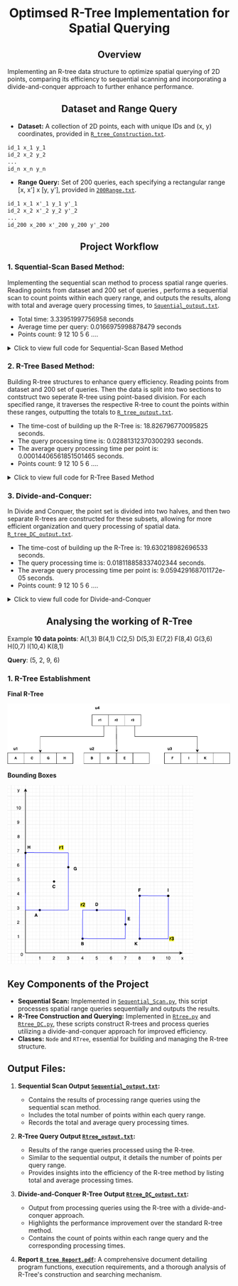 # __<center>Optimsed R-Tree Implementation for Spatial Querying</center>__


## __<center>Overview</center>__

Implementing an R-tree data structure to optimize spatial querying of 2D points, comparing its efficiency to sequential scanning and incorporating a divide-and-conquer approach to further enhance performance.

## __<center>Dataset and Range Query</center>__
- **Dataset:** A collection of 2D points, each with unique IDs and (x, y) coordinates, provided in [`R_tree_Construction.txt`](https://github.com/VivianNg9/Optimised-R-Tree-Implementation-for-Spatial-Querying/blob/main/R_tree_construction.txt).
``` 
id_1 x_1 y_1
id_2 x_2 y_2
...
id_n x_n y_n
```


- **Range Query:** Set of 200 queries, each specifying a rectangular range [x, x'] x [y, y'], provided in [`200Range.txt`](https://github.com/VivianNg9/Optimised-R-Tree-Implementation-for-Spatial-Querying/blob/main/200Range.txt).
``` 
id_1 x_1 x'_1 y_1 y'_1
id_2 x_2 x'_2 y_2 y'_2
...
id_200 x_200 x'_200 y_200 y'_200
```

## __<center>Project Workflow</center>__

### 1. **Squential-Scan Based Method:** 

Implementing the sequential scan method to process spatial range queries. Reading points from dataset and 200 set of queries , performs a sequential scan to count points within each query range, and outputs the results, along with total and average query processing times, to [`Squential_output.txt`](https://github.com/VivianNg9/Optimised-R-Tree-Implementation-for-Spatial-Querying/blob/main/Squential_output.txt).
- Total time: 3.33951997756958 seconds
- Average time per query: 0.0166975998878479 seconds
- Points count:
  9
  12
  10
  5
  6
  ....

<details>
  <summary>Click to view full code for Sequential-Scan Based Method</summary>

```python
import time

# Load the points from the dataset file
points = [] # Create a blank list to store data points
n=0
with open("R_tree_construction.txt", "r") as file:
    # Iterate over each line in the file
    for data in file.readlines():
        data = data.split()
        # Append a dictionary to 'points' with id, x, and y from the line, converting strings to integers
        points.append( 
            {
                "id": int(data[0]),  
                "x": int(data[1]),   
                "y": int(data[2])    
            }
        )


# Load the range queries
queries = [] # Create a blank list to store query ranges
with open("200Range.txt","r") as range:
    for r in range.readlines():
        r = r.split()  
        # Append a dictionary to 'queries' with x1, x2, y1, and y2 from the line, converting strings to integers
        queries.append({ 
            "x1": int(r[1]),  
            "x2": int(r[2]),  
            "y1": int(r[3]),  
            "y2": int(r[4])   
        })

# List to store the results of each query
results = []
start_time = time.time()  # Record the start time of the query processing

# Iterate through each query in 'queries'
for query in queries:
    count = 0  
    # Iterate through each point in 'points'
    for point in points:
        # Check if the point lies within the bounds of the query box
        if query["x1"] <= point["x"] <= query["x2"] and query["y1"] <= point["y"] <= query["y2"]:
            count += 1  # Increment counter if the point is within the query box
    results.append(count)  # Append the count of points in the query box to 'results'

end_time = time.time()  # Record the end time of the query processing
total_time = end_time - start_time  # Calculate total time taken for processing
average_time_per_query = total_time / len(results)  # Calculate average time per query

# Export the results to an output file
with open('Squential_output.txt', 'w') as f:
    f.write('Total time: ' + str(total_time) + ' seconds' + '\n') 
    f.write('Average time per query: ' + str(average_time_per_query) + ' seconds' + 2*'\n')
    f.write('Points count: ' + "\n")
    for count in results:
        f.write(str(count) + '\n')
```
</details>

### 2. **R-Tree Based Method:** 
Building R-tree structures to enhance query efficiency. Reading points from dataset and 200 set of queries. Then the data is split into two sections to contstruct two seperate R-tree using point-based division. For each specified range, it traverses the respective R-tree to count the points within these ranges, outputting the totals to [`R_tree_output.txt`](https://github.com/VivianNg9/Optimised-R-Tree-Implementation-for-Spatial-Querying/blob/main/Rtree_output.txt).
- The time-cost of building up the R-Tree is: 18.826796770095825 seconds.
- The query processing time is: 0.02881312370300293 seconds.
- The average query processing time per point is: 0.00014406561851501465 seconds.
- Points count:
  9
  12
  10
  5
  6
  ....
<details>
  <summary>Click to view full code for R-Tree Based Method</summary>

```python
import sys
import math
import time

B = 4
def main():
    points = [] # Create a blank list to store data points
    with open("R_tree_construction.txt", "r") as file:
        for data in file.readlines():
            data = data.split()
            # Append a dictionary to 'points' with id, x, and y from the line, converting strings to integers
            points.append({
                "id": int(data[0]),
                "x": int(data[1]),
                "y": int(data[2])
            }
        )
            print("x=", data[1], "y=", data[2])

# Load the range queries
    queries = [] # Create a blank list to store query ranges
    with open("200Range.txt", "r") as range:
        for r in range.readlines():
            r = r.split()
            # Append a dictionary to 'queries' with x1, x2, y1, and y2 from the line, converting strings to integers
            queries.append({
                "x1": int(r[1]),
                "x2": int(r[2]),
                "y1": int(r[3]),
                "y2": int(r[4])
        })
            print ("The current query is", queries[-1])

    # Build R-Tree
    rtree = RTree()

    print("build R-Tree: ")
    print("\n")
    R_Tree_start=time.time() # Record the start time of the query processing

    for point in points: #insert data points from the root one by one 
        rtree.insert(rtree.root, point) 

    R_Tree_end = time.time()  # Record the end time of the query processing
    Used_time=R_Tree_end-R_Tree_start # Calculate total time to build rtree
    print("R-Tree construction completed\n")
    print("The time-cost of building up the R-Tree is",Used_time,"seconds.\n")

    results = [] # create a blank list to store the results
    Answer_query_start=time.time() # record start time for query
    for query in queries: # append points achieve from query function of rtree
        results.append(rtree.query(rtree.root, query))
    Answer_query_end=time.time()
    Query_processing_time=Answer_query_end-Answer_query_start # calculate total query time
    
    print ("There are",results,"data points included in the query.\n")
    print ("The query processing time is",Query_processing_time,"seconds.")

# Create R_tree_output:
    with open('Rtree_output.txt', 'w') as f: 
        f.write("The time-cost of building up the R-Tree is: " + str(Used_time) +" seconds.\n") # Print total time to build rtree
        f.write("The query processing time is: " + str(Query_processing_time) + " seconds.\n") # print total query time
        f.write("The average query processing time per point is: " + str(Query_processing_time/len(results)) + " seconds.\n") # Print average query time
        
        f.write('Points count: ' + "\n")
        for count in results:
            f.write(str(count) + '\n')



class Node(object): #node class
    def __init__(self):
        self.id = 0
        self.child_nodes = [] # list of child nodes ( for internal nodes)
        self.data_points = [] # list of datapoints (for leaf nodes)
        self.parent = None # parent node 
        self.MBR = { #MBR of the node (add value -1 for update later when build the rtree)
            'x1': -1,
            'y1': -1,
            'x2': -1,
            'y2': -1,
        }
    def perimeter(self): # calculate half permeter of the node
        return (self.MBR['x2'] - self.MBR['x1']) + (self.MBR['y2'] - self.MBR['y1'])

    def is_overflow(self): #Check overflow
        if self.is_leaf():
            if self.data_points.__len__() > B: # Check if number of datapoints > B
                return True
            else:
                return False
        else:
            if self.child_nodes.__len__() > B: #Check if number of child nodes > B
                return True
            else:
                return False

    def is_root(self): #Check if the node is root node
        if self.parent is None: #Is a root node if there is no parent node. Otherwise not root node
            return True
        else:
            return False

    def is_leaf(self): #Check if the node is leaf node
        if self.child_nodes.__len__() == 0: #Is leaf node if there is child node. Otherwise leaf node
            return True
        else:
            return False

class RTree(object): #R tree class
    def __init__(self):
        self.root = Node() #Create a root

    def query(self, node, query): #run to answer the query
        num = 0
        if node.is_leaf(): #If the node is leaf node, check the datapoints are in the node
            for point in node.data_points: #check if point in node covered by query
                if self.is_covered(point, query):
                    num = num + 1
            return num
        else:
            for child in node.child_nodes: #If it is not a leaf node, use MBR to check all the child nodes to see whether there is an intersection
                if self.is_intersect(child, query): #If there is an intesection, keep continue to check the child nodes in the next layer till the leaf nodes
                    num = num + self.query(child, query)
            return num

    def is_covered(self, point, query): #Check if points in nodes covered by the query range
        x1, x2, y1, y2 = query['x1'], query['x2'], query['y1'], query['y2']
        if x1 <= point['x'] <= x2 and y1 <= point['y'] <= y2: #Is covered if the x,y of points inside the x1-x2, y1-y2 range
            return True
        else:
            return False    

    def is_intersect(self, node, query): 
        center1_x = (node.MBR['x2'] + node.MBR['x1']) / 2 # Get the x of centerpoint of the node's MBR
        center1_y = (node.MBR['y2'] + node.MBR['y1']) / 2 # Get the y of centerpoint of the node's MBR
        length1 = node.MBR['x2'] - node.MBR['x1'] # Get the length of the node's MBR based on x axis
        width1 = node.MBR['y2'] - node.MBR['y1'] # Get the length of the node's MBR based on y axis
        center2_x = (query['x2'] + query['x1']) / 2 # Get the x of centerpoint of the query's MBR
        center2_y = (query['y2'] + query['y1']) / 2# Get the y of centerpoint of the query's MBR
        length2 = query['x2'] - query['x1'] # Get the length of the range's MBR based on x axis
        width2 = query['y2'] - query['y1'] # Get the length of the range's MBR based on y axis
        if abs(center1_x - center2_x) <= length1 / 2 + length2 / 2 and\
                abs(center1_y - center2_y) <= width1 / 2 + width2 / 2:  #Check if 2 MBR intersects ( distance between 2 centers smaller than length of MBR's sides)
            return True
        else:
            return False                    


    def insert(self, u, p): # insert p(data point) to u (MBR)
        if u.is_leaf(): #check if u is a leaf node
            self.add_data_point(u, p) #add the data point and update the corresponding MBR
            if u.is_overflow(): #Check overflow
                self.handle_overflow(u) #handle overflow for leaf nodes
        else:
            v = self.choose_subtree(u, p) #choose a subtree to insert the data point to miminize the perimeter sum
            self.insert(v, p) #keep continue to check the next layer recursively until it is leaf node
            self.update_mbr(v) #update the MBR for inserting the data point

    def choose_subtree(self, u, p): 
        if u.is_leaf(): #find the leaf and insert the data point
            return u
        else:
            min_increase = sys.maxsize #set an initial value for perimeter increasement
            best_child = None #define the best child node to insert point
            for child in u.child_nodes: #check each child to find the best node to insert the point 
                if min_increase > self.peri_increase(child, p): # check if the perimeter increasement is lower than the min_increase
                    min_increase = self.peri_increase(child, p)
                    best_child = child #change best_child to the child node which the peri_increase is the lowest
            return best_child

    def peri_increase(self, node, p): # calculate the increase of the perimeter after inserting the new data point
        # new perimeter(max/min of node's mbr and the new points) - original perimeter = increase of perimeter
        origin_mbr = node.MBR
        x1, x2, y1, y2 = origin_mbr['x1'], origin_mbr['x2'], origin_mbr['y1'], origin_mbr['y2']
        increase = (max([x1, x2, p['x']]) - min([x1, x2, p['x']]) +
                    max([y1, y2, p['y']]) - min([y1, y2, p['y']])) - node.perimeter()
        return increase


    def handle_overflow(self, u):
        u1, u2 = self.split(u) #u1 u2 are the two splits returned by the function "split"
        # if u is root, create a new root with s1 and s2 as its' children
        if u.is_root():
            new_root = Node() # create new node for the root
            self.add_child(new_root, u1) #add u1 as children to new root
            self.add_child(new_root, u2) #add u2 as children to new root
            self.root = new_root #update the root of the rtree 
            self.update_mbr(new_root)# update the mbr of the root node
        # if u is not root, delete u, and set s1 and s2 as u's parent's new children
        else:
            w = u.parent
            # copy the information of s1 into u
            w.child_nodes.remove(u)
            self.add_child(w, u1) #link the two splits and update the corresponding MBR
            self.add_child(w, u2)
            if w.is_overflow(): #check the parent node recursively for overflow
                self.handle_overflow(w)
            
    def split(self, u):
        # split u into s1 and s2
        best_s1 = Node() # create two nodes s1 and s2
        best_s2 = Node()
        best_perimeter = sys.maxsize
        # u is a leaf node
        if u.is_leaf():
            m = u.data_points.__len__()
            # create two different kinds of divides
            divides = [sorted(u.data_points, key=lambda data_point: data_point['x']),
                       sorted(u.data_points, key=lambda data_point: data_point['y'])] #sorting the points based on X dimension and Y dimension
            for divide in divides:
                for i in range(math.ceil(0.4 * B), m - math.ceil(0.4 * B) + 1): #check the combinations to find a near-optimal one
                    s1 = Node() #Create 1 node contains the first part 
                    s1.data_points = divide[0: i]
                    self.update_mbr(s1)
                    s2 = Node() #Create 1 node contains the second part
                    s2.data_points = divide[i: divide.__len__()]
                    self.update_mbr(s2)
                    if best_perimeter > s1.perimeter() + s2.perimeter(): #Find the best combination to minimize the total perimeter
                        best_perimeter = s1.perimeter() + s2.perimeter()
                        best_s1 = s1
                        best_s2 = s2

        # u is an internal node
        else:
            # create four different kinds of divides
            m = u.child_nodes.__len__()
            divides = [sorted(u.child_nodes, key=lambda child_node: child_node.MBR['x1']), #sorting based on MBRs
                       sorted(u.child_nodes, key=lambda child_node: child_node.MBR['x2']), 
                       sorted(u.child_nodes, key=lambda child_node: child_node.MBR['y1']),
                       sorted(u.child_nodes, key=lambda child_node: child_node.MBR['y2'])]
            for divide in divides:
                for i in range(math.ceil(0.4 * B), m - math.ceil(0.4 * B) + 1): #check the combinations
                    s1 = Node() #Create 1 node contains the first part 
                    s1.child_nodes = divide[0: i]
                    self.update_mbr(s1)
                    s2 = Node() #Create 1 node contains the second part
                    s2.child_nodes = divide[i: divide.__len__()]
                    self.update_mbr(s2)
                    if best_perimeter > s1.perimeter() + s2.perimeter(): #Find the best combination to minimize the total perimeter
                        best_perimeter = s1.perimeter() + s2.perimeter()
                        best_s1 = s1
                        best_s2 = s2

        for child in best_s1.child_nodes: # Update the parent node of the splitted node's children node
            child.parent = best_s1
        for child in best_s2.child_nodes: # Update the parent node of the splitted node's children node
            child.parent = best_s2

        return best_s1, best_s2


    def add_child(self, node, child):
        node.child_nodes.append(child) #add child nodes to the current parent (node) and update the MBRs. It is used in handeling overflows
        child.parent = node
        if child.MBR['x1'] < node.MBR['x1']: #Recalculate MBR
            node.MBR['x1'] = child.MBR['x1']
        if child.MBR['x2'] > node.MBR['x2']:
            node.MBR['x2'] = child.MBR['x2']
        if child.MBR['y1'] < node.MBR['y1']:
            node.MBR['y1'] = child.MBR['y1']
        if child.MBR['y2'] > node.MBR['y2']:
            node.MBR['y2'] = child.MBR['y2']
    # return the child whose MBR requires the minimum increase in perimeter to cover p

    def add_data_point(self, node, data_point): #add data points and update the the MBRS
        node.data_points.append(data_point)
        if data_point['x'] < node.MBR['x1']:
            node.MBR['x1'] = data_point['x']
        if data_point['x'] > node.MBR['x2']:
            node.MBR['x2'] = data_point['x']
        if data_point['y'] < node.MBR['y1']:
            node.MBR['y1'] = data_point['y']
        if data_point['y'] > node.MBR['y2']:
            node.MBR['y2'] = data_point['y']


    def update_mbr(self, node): #update MBRs when forming a new MBR. It is used in checking the combinations and update the root
        x_list = []
        y_list = []
        if node.is_leaf(): #Add x and y to x_list and y_list for leaf node
            x_list = [point['x'] for point in node.data_points]
            y_list = [point['y'] for point in node.data_points]
        else: #If node is not leaf node, add x and y of child node's MBR
            x_list = [child.MBR['x1'] for child in node.child_nodes] + [child.MBR['x2'] for child in node.child_nodes]
            y_list = [child.MBR['y1'] for child in node.child_nodes] + [child.MBR['y2'] for child in node.child_nodes]
        new_mbr = { #update MBR 
            'x1': min(x_list),
            'x2': max(x_list),
            'y1': min(y_list),
            'y2': max(y_list)
        }
        node.MBR = new_mbr


if __name__ == '__main__':
    main()
```
</details>

### 3. **Divide-and-Conquer:** 
In Divide and Conquer, the  point  set  is  divided  into  two  halves,  and  then  two separate R-trees are constructed for these subsets, allowing for more efficient organization and query processing of spatial data. [`R_tree_DC_output.txt`](https://github.com/VivianNg9/Optimised-R-Tree-Implementation-for-Spatial-Querying/blob/main/Rtree_DC_output.txt).
- The time-cost of building up the R-Tree is: 19.630218982696533 seconds.
- The query processing time is: 0.018118858337402344 seconds.
- The average query processing time per point is: 9.059429168701172e-05 seconds.
- Points count:
  9
  12
  10
  5
  6
  ....
<details>
  <summary>Click to view full code for Divide-and-Conquer</summary>

```python
import sys
import math
import time

B = 4
def main():
    points = [] # Create a blank list to store data points
    with open("R_tree_construction.txt", "r") as file:
        for data in file.readlines():
            data = data.split()
            # Append a dictionary to 'points' with id, x, and y from the line, converting strings to integers
            points.append({
                "id": int(data[0]),
                "x": int(data[1]),
                "y": int(data[2])
            }
        )
            print("x=", data[1], "y=", data[2])

# Load the range queries
    queries = [] # Create a blank list to store query ranges
    with open("200Range.txt", "r") as range:
        for r in range.readlines():
            r = r.split()
            # Append a dictionary to 'queries' with x1, x2, y1, and y2 from the line, converting strings to integers
            queries.append({
                "x1": int(r[1]),
                "x2": int(r[2]),
                "y1": int(r[3]),
                "y2": int(r[4])
        })
            print ("The current query is", queries[-1])
    
    points.sort(key=lambda point: point['x'])  # Sort data points based on x-value

    # Divide the sorted data points into two sets
    mid_index = len(points) // 2
    points1 = points[:mid_index]
    points2 = points[mid_index:]
    

    # Build R-Tree for first half
    rtree1 = RTree()
    # build R-Tree for second half
    rtree2 = RTree()


    print("build R-Tree: ")
    print("\n")

    R_Tree_start=time.time() # Record the start time of the query processing
    
    for point in points1: #insert data points from the root one by one 
        rtree1.insert(rtree1.root, point) 
    for point in points2: #insert data points from the root one by one 
        rtree2.insert(rtree2.root, point) 

    R_Tree_end = time.time()  # Record the end time of the query processing
    Used_time=R_Tree_end-R_Tree_start # Calculate total time to build rtree
    print("R-Tree construction completed\n")
    print("The time-cost of building up the R-Tree is",Used_time,"seconds.\n")

    results = [] # create a blank list to store the results
    Answer_query_start=time.time() # record start time for query
    for query in queries:
        # Query both R-Trees
        results_rtree1 = rtree1.query(rtree1.root, query)
        results_rtree2 = rtree2.query(rtree2.root, query)
        # Combine results (this step may vary depending on your specific requirements)
        combined_results = results_rtree1 + results_rtree2
        results.append(combined_results)

    Answer_query_end=time.time()
    Query_processing_time=Answer_query_end-Answer_query_start # calculate total query time
    print ("There are",results,"data points included in the query.\n")
    print ("The query processing time is",Query_processing_time,"seconds.")

# Create R_tree_output:
    with open('Rtree_DC_output.txt', 'w') as f: 
        f.write("The time-cost of building up the R-Tree is: " + str(Used_time) +" seconds.\n") # Print total time to build rtree
        f.write("The query processing time is: " + str(Query_processing_time) + " seconds.\n") # print total query time
        f.write("The average query processing time per point is: " + str(Query_processing_time/len(results)) + " seconds.\n") # Print average query time
        
        f.write('Points count: ' + "\n")
        for count in results:
            f.write(str(count) + '\n')


class Node(object): #node class
    def __init__(self):
        self.id = 0
        self.child_nodes = [] # list of child nodes ( for internal nodes)
        self.data_points = [] # list of datapoints (for leaf nodes)
        self.parent = None # parent node 
        self.MBR = { #MBR of the node (add value -1 for update later when build the rtree)
            'x1': -1,
            'y1': -1,
            'x2': -1,
            'y2': -1,
        }
    def perimeter(self): # calculate half permeter of the node
        return (self.MBR['x2'] - self.MBR['x1']) + (self.MBR['y2'] - self.MBR['y1'])

    def is_overflow(self): #Check overflow
        if self.is_leaf():
            if self.data_points.__len__() > B: # Check if number of datapoints > B
                return True
            else:
                return False
        else:
            if self.child_nodes.__len__() > B: #Check if number of child nodes > B
                return True
            else:
                return False

    def is_root(self): #Check if the node is root node
        if self.parent is None: #Is a root node if there is no parent node. Otherwise not root node
            return True
        else:
            return False

    def is_leaf(self): #Check if the node is leaf node
        if self.child_nodes.__len__() == 0: #Is leaf node if there is child node. Otherwise leaf node
            return True
        else:
            return False

class RTree(object): #R tree class
    def __init__(self):
        self.root = Node() #Create a root

    def query(self, node, query): #run to answer the query
        num = 0
        if node.is_leaf(): #If the node is leaf node, check the datapoints are in the node
            for point in node.data_points: #check if point in node covered by query
                if self.is_covered(point, query):
                    num = num + 1
            return num
        else:
            for child in node.child_nodes: #If it is not a leaf node, use MBR to check all the child nodes to see whether there is an intersection
                if self.is_intersect(child, query): #If there is an intesection, keep continue to check the child nodes in the next layer till the leaf nodes
                    num = num + self.query(child, query)
            return num

    def is_covered(self, point, query): #Check if points in nodes covered by the query range
        x1, x2, y1, y2 = query['x1'], query['x2'], query['y1'], query['y2']
        if x1 <= point['x'] <= x2 and y1 <= point['y'] <= y2: #Is covered if the x,y of points inside the x1-x2, y1-y2 range
            return True
        else:
            return False    

    def is_intersect(self, node, query): 
        center1_x = (node.MBR['x2'] + node.MBR['x1']) / 2 # Get the x of centerpoint of the node's MBR
        center1_y = (node.MBR['y2'] + node.MBR['y1']) / 2 # Get the y of centerpoint of the node's MBR
        length1 = node.MBR['x2'] - node.MBR['x1'] # Get the length of the node's MBR based on x axis
        width1 = node.MBR['y2'] - node.MBR['y1'] # Get the length of the node's MBR based on y axis
        center2_x = (query['x2'] + query['x1']) / 2 # Get the x of centerpoint of the query's MBR
        center2_y = (query['y2'] + query['y1']) / 2# Get the y of centerpoint of the query's MBR
        length2 = query['x2'] - query['x1'] # Get the length of the range's MBR based on x axis
        width2 = query['y2'] - query['y1'] # Get the length of the range's MBR based on y axis
        if abs(center1_x - center2_x) <= length1 / 2 + length2 / 2 and\
                abs(center1_y - center2_y) <= width1 / 2 + width2 / 2:  #Check if 2 MBR intersects ( distance between 2 centers smaller than length of MBR's sides)
            return True
        else:
            return False                    


    def insert(self, u, p): # insert p(data point) to u (MBR)
        if u.is_leaf(): #check if u is a leaf node
            self.add_data_point(u, p) #add the data point and update the corresponding MBR
            if u.is_overflow(): #Check overflow
                self.handle_overflow(u) #handle overflow for leaf nodes
        else:
            v = self.choose_subtree(u, p) #choose a subtree to insert the data point to miminize the perimeter sum
            self.insert(v, p) #keep continue to check the next layer recursively until it is leaf node
            self.update_mbr(v) #update the MBR for inserting the data point

    def choose_subtree(self, u, p): 
        if u.is_leaf(): #find the leaf and insert the data point
            return u
        else:
            min_increase = sys.maxsize #set an initial value for perimeter increasement
            best_child = None #define the best child node to insert point
            for child in u.child_nodes: #check each child to find the best node to insert the point 
                if min_increase > self.peri_increase(child, p): # check if the perimeter increasement is lower than the min_increase
                    min_increase = self.peri_increase(child, p)
                    best_child = child #change best_child to the child node which the peri_increase is the lowest
            return best_child

    def peri_increase(self, node, p): # calculate the increase of the perimeter after inserting the new data point
        # new perimeter(max/min of node's mbr and the new points) - original perimeter = increase of perimeter
        origin_mbr = node.MBR
        x1, x2, y1, y2 = origin_mbr['x1'], origin_mbr['x2'], origin_mbr['y1'], origin_mbr['y2']
        increase = (max([x1, x2, p['x']]) - min([x1, x2, p['x']]) +
                    max([y1, y2, p['y']]) - min([y1, y2, p['y']])) - node.perimeter()
        return increase


    def handle_overflow(self, u):
        u1, u2 = self.split(u) #u1 u2 are the two splits returned by the function "split"
        # if u is root, create a new root with s1 and s2 as its' children
        if u.is_root():
            new_root = Node() # create new node for the root
            self.add_child(new_root, u1) #add u1 as children to new root
            self.add_child(new_root, u2) #add u2 as children to new root
            self.root = new_root #update the root of the rtree 
            self.update_mbr(new_root)# update the mbr of the root node
        # if u is not root, delete u, and set s1 and s2 as u's parent's new children
        else:
            w = u.parent
            # copy the information of s1 into u
            w.child_nodes.remove(u)
            self.add_child(w, u1) #link the two splits and update the corresponding MBR
            self.add_child(w, u2)
            if w.is_overflow(): #check the parent node recursively for overflow
                self.handle_overflow(w)
            
    def split(self, u):
        # split u into s1 and s2
        best_s1 = Node() # create two nodes s1 and s2
        best_s2 = Node()
        best_perimeter = sys.maxsize
        # u is a leaf node
        if u.is_leaf():
            m = u.data_points.__len__()
            # create two different kinds of divides
            divides = [sorted(u.data_points, key=lambda data_point: data_point['x']),
                       sorted(u.data_points, key=lambda data_point: data_point['y'])] #sorting the points based on X dimension and Y dimension
            for divide in divides:
                for i in range(math.ceil(0.4 * B), m - math.ceil(0.4 * B) + 1): #check the combinations to find a near-optimal one
                    s1 = Node() #Create 1 node contains the first part 
                    s1.data_points = divide[0: i]
                    self.update_mbr(s1)
                    s2 = Node() #Create 1 node contains the second part
                    s2.data_points = divide[i: divide.__len__()]
                    self.update_mbr(s2)
                    if best_perimeter > s1.perimeter() + s2.perimeter(): #Find the best combination to minimize the total perimeter
                        best_perimeter = s1.perimeter() + s2.perimeter()
                        best_s1 = s1
                        best_s2 = s2

        # u is an internal node
        else:
            # create four different kinds of divides
            m = u.child_nodes.__len__()
            divides = [sorted(u.child_nodes, key=lambda child_node: child_node.MBR['x1']), #sorting based on MBRs
                       sorted(u.child_nodes, key=lambda child_node: child_node.MBR['x2']), 
                       sorted(u.child_nodes, key=lambda child_node: child_node.MBR['y1']),
                       sorted(u.child_nodes, key=lambda child_node: child_node.MBR['y2'])]
            for divide in divides:
                for i in range(math.ceil(0.4 * B), m - math.ceil(0.4 * B) + 1): #check the combinations
                    s1 = Node() #Create 1 node contains the first part 
                    s1.child_nodes = divide[0: i]
                    self.update_mbr(s1)
                    s2 = Node() #Create 1 node contains the second part
                    s2.child_nodes = divide[i: divide.__len__()]
                    self.update_mbr(s2)
                    if best_perimeter > s1.perimeter() + s2.perimeter(): #Find the best combination to minimize the total perimeter
                        best_perimeter = s1.perimeter() + s2.perimeter()
                        best_s1 = s1
                        best_s2 = s2

        for child in best_s1.child_nodes: # Update the parent node of the splitted node's children node
            child.parent = best_s1
        for child in best_s2.child_nodes: # Update the parent node of the splitted node's children node
            child.parent = best_s2

        return best_s1, best_s2


    def add_child(self, node, child):
        node.child_nodes.append(child) #add child nodes to the current parent (node) and update the MBRs. It is used in handeling overflows
        child.parent = node
        if child.MBR['x1'] < node.MBR['x1']: #Recalculate MBR
            node.MBR['x1'] = child.MBR['x1']
        if child.MBR['x2'] > node.MBR['x2']:
            node.MBR['x2'] = child.MBR['x2']
        if child.MBR['y1'] < node.MBR['y1']:
            node.MBR['y1'] = child.MBR['y1']
        if child.MBR['y2'] > node.MBR['y2']:
            node.MBR['y2'] = child.MBR['y2']
    # return the child whose MBR requires the minimum increase in perimeter to cover p

    def add_data_point(self, node, data_point): #add data points and update the the MBRS
        node.data_points.append(data_point)
        if data_point['x'] < node.MBR['x1']:
            node.MBR['x1'] = data_point['x']
        if data_point['x'] > node.MBR['x2']:
            node.MBR['x2'] = data_point['x']
        if data_point['y'] < node.MBR['y1']:
            node.MBR['y1'] = data_point['y']
        if data_point['y'] > node.MBR['y2']:
            node.MBR['y2'] = data_point['y']


    def update_mbr(self, node): #update MBRs when forming a new MBR. It is used in checking the combinations and update the root
        x_list = []
        y_list = []
        if node.is_leaf(): #Add x and y to x_list and y_list for leaf node
            x_list = [point['x'] for point in node.data_points]
            y_list = [point['y'] for point in node.data_points]
        else: #If node is not leaf node, add x and y of child node's MBR
            x_list = [child.MBR['x1'] for child in node.child_nodes] + [child.MBR['x2'] for child in node.child_nodes]
            y_list = [child.MBR['y1'] for child in node.child_nodes] + [child.MBR['y2'] for child in node.child_nodes]
        new_mbr = { #update MBR 
            'x1': min(x_list),
            'x2': max(x_list),
            'y1': min(y_list),
            'y2': max(y_list)
        }
        node.MBR = new_mbr

if __name__ == '__main__':
    main()
```
</details>


## __<center>Analysing the working of R-Tree</center>__
Example **10 data points**: 
A(1,3)
B(4,1)
C(2,5) 
D(5,3)
E(7,2) 
F(8,4)
G(3,6)
H(0,7)
I(10,4)
K(8,1)

**Query**: (5, 2, 9, 6) 

### 1. R-Tree Establishment 

**Final R-Tree**

![R-Tree](https://github.com/VivianNg9/Optimised-R-Tree-Implementation-for-Spatial-Querying/blob/main/image/R-tree.png)

**Bounding Boxes** 

![Bounding Boxes](https://github.com/VivianNg9/Optimised-R-Tree-Implementation-for-Spatial-Querying/blob/main/image/Bounding_boxes.png)








## Key Components of the Project
- **Sequential Scan:** Implemented in [`Sequential_Scan.py`](https://github.com/VivianNg9/Data-Mining/blob/main/R-tree/Sequential_Scan.py), this script processes spatial range queries sequentially and outputs the results.
- **R-Tree Construction and Querying:** Implemented in [`Rtree.py`](https://github.com/VivianNg9/Data-Mining/blob/main/R-tree/Rtree.py) and [`Rtree_DC.py`](https://github.com/VivianNg9/Data-Mining/blob/main/R-tree/Rtree_DC.py), these scripts construct R-trees and process queries utilizing a divide-and-conquer approach for improved efficiency.
- **Classes:** `Node` and `RTree`, essential for building and managing the R-tree structure.

## Output Files:
1. **Sequential Scan Output [`Sequential_output.txt`](https://github.com/VivianNg9/Data-Mining/blob/main/R-tree/Squential_output.txt):**
   - Contains the results of processing range queries using the sequential scan method.
   - Includes the total number of points within each query range.
   - Records the total and average query processing times.

2. **R-Tree Query Output [`Rtree_output.txt`](https://github.com/VivianNg9/Data-Mining/blob/main/R-tree/Rtree_output.txt):**
   - Results of the range queries processed using the R-tree.
   - Similar to the sequential output, it details the number of points per query range.
   - Provides insights into the efficiency of the R-tree method by listing total and average processing times.

3. **Divide-and-Conquer R-Tree Output [`Rtree_DC_output.txt`](https://github.com/VivianNg9/Data-Mining/blob/main/R-tree/Rtree_DC_output.txt):**
   - Output from processing queries using the R-tree with a divide-and-conquer approach.
   - Highlights the performance improvement over the standard R-tree method.
   - Contains the count of points within each range query and the corresponding processing times.

4. **Report [`R tree Report.pdf`](https://github.com/VivianNg9/Data-Mining/blob/main/R-tree/R-tree.pdf):**
   A comprehensive document detailing program functions, execution requirements, and a thorough analysis of R-Tree's construction and searching mechanism.





